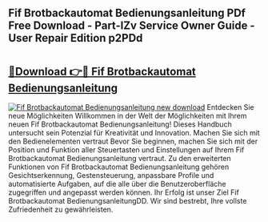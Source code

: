 ## Fif Brotbackautomat Bedienungsanleitung PDf Free Download - Part-lZv Service Owner Guide - User Repair Edition p2PDd

# <h2><a href="http://df2i8u.blite.top/?on=Fif+Brotbackautomat+Bedienungsanleitung">🔗Download 👉🔴 Fif Brotbackautomat Bedienungsanleitung</a></h2>

[![Fif Brotbackautomat Bedienungsanleitung new download](https://i.imgur.com/lujVjoI.png)](http://df2i8u.blite.top/?on=Fif+Brotbackautomat+Bedienungsanleitung)
Entdecken Sie neue Möglichkeiten Willkommen in der Welt der Möglichkeiten mit Ihrem neuen Fif Brotbackautomat Bedienungsanleitung! Dieses Handbuch untersucht sein Potenzial für Kreativität und Innovation. Machen Sie sich mit den Bedienelementen vertraut Bevor Sie beginnen, machen Sie sich mit der Position und Funktion aller Steuertasten und Einstellungen auf Ihrem Fif Brotbackautomat Bedienungsanleitung vertraut. Zu den erweiterten Funktionen von Fif Brotbackautomat Bedienungsanleitung gehören Gesichtserkennung, Gestensteuerung, anpassbare Profile und automatisierte Aufgaben, auf die alle über die Benutzeroberfläche zugegriffen und angepasst werden können. Ihr Erfolg ist unser Ziel Fif Brotbackautomat BedienungsanleitungDD. Wir sind bestrebt, Ihre vollste Zufriedenheit zu gewährleisten.
